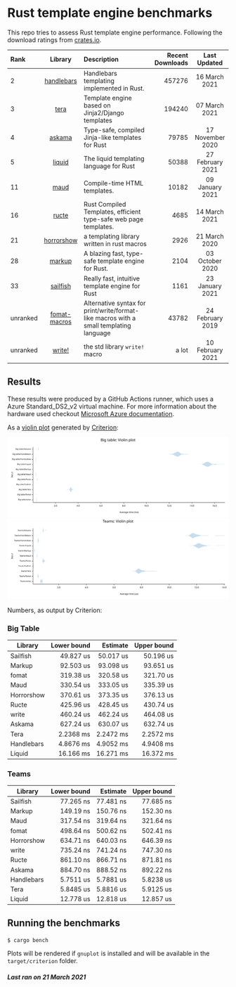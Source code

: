 # Rust template engine benchmarks

This repo tries to assess Rust template engine performance. Following the
download ratings from [crates.io](https://crates.io/categories/template-engine).

| Rank | Library | Description | Recent Downloads | Last Updated |
| :--- | :-----: | :---------- | ---------------: | :----------: |
| 2 | [handlebars](https://github.com/sunng87/handlebars-rust) | Handlebars templating implemented in Rust. | 457276 | 16 March 2021 |
| 3 | [tera](https://tera.netlify.com/) | Template engine based on Jinja2/Django templates | 194240 | 07 March 2021 |
| 4 | [askama](https://github.com/djc/askama) | Type-safe, compiled Jinja-like templates for Rust | 79785 | 17 November 2020 |
| 5 | [liquid](https://github.com/cobalt-org/liquid-rust) | The liquid templating language for Rust | 50388 | 27 February 2021 |
| 11 | [maud](https://maud.lambda.xyz/) | Compile-time HTML templates. | 10182 | 09 January 2021 |
| 16 | [ructe](https://github.com/kaj/ructe) | Rust Compiled Templates, efficient type-safe web page templates. | 4685 | 14 March 2021 |
| 21 | [horrorshow](https://github.com/Stebalien/horrorshow-rs) | a templating library written in rust macros | 2926 | 21 March 2020 |
| 28 | [markup](https://github.com/utkarshkukreti/markup.rs) | A blazing fast, type-safe template engine for Rust. | 2104 | 03 October 2020 |
| 33 | [sailfish](https://github.com/Kogia-sima/sailfish) | Really fast, intuitive template engine for Rust | 1161 | 23 January 2021 |
| unranked | [fomat-macros](https://github.com/krdln/fomat-macros) | Alternative syntax for print/write/format-like macros with a small templating language | 43782 | 24 February 2019 |
| unranked | [write!](https://doc.rust-lang.org/std/macro.write.html) | the std library `write!` macro | a lot | 10 February 2021 |

## Results

These results were produced by a GitHub Actions runner, which uses a Azure Standard_DS2_v2 virtual machine. 
For more information about the hardware used checkout [Microsoft Azure documentation](https://docs.microsoft.com/en-us/azure/virtual-machines/dv2-dsv2-series#dsv2-series).

As a [violin plot](https://en.wikipedia.org/wiki/Violin_plot) generated by [Criterion](https://japaric.github.io/criterion.rs/):

![Big table violin plot](big-table.svg)
![Teams violin plot](teams.svg)

Numbers, as output by Criterion:
### Big Table

| Library | Lower bound | Estimate | Upper bound |
| ------- | ----------: | -------: | ----------: |
| Sailfish | 49.827 us | 50.017 us | 50.196 us |
| Markup | 92.503 us | 93.098 us | 93.651 us |
| fomat | 319.38 us | 320.58 us | 321.70 us |
| Maud | 330.54 us | 333.05 us | 335.39 us |
| Horrorshow | 370.61 us | 373.35 us | 376.13 us |
| Ructe | 425.96 us | 428.45 us | 430.74 us |
| write | 460.24 us | 462.24 us | 464.08 us |
| Askama | 627.24 us | 630.07 us | 632.74 us |
| Tera | 2.2368 ms | 2.2472 ms | 2.2572 ms |
| Handlebars | 4.8676 ms | 4.9052 ms | 4.9408 ms |
| Liquid | 16.166 ms | 16.271 ms | 16.372 ms |
 
### Teams

| Library | Lower bound | Estimate | Upper bound |
| ------- | ----------: | -------: | ----------: |
| Sailfish | 77.265 ns | 77.481 ns | 77.685 ns |
| Markup | 149.19 ns | 150.76 ns | 152.30 ns |
| Maud | 317.54 ns | 319.64 ns | 321.64 ns |
| fomat | 498.64 ns | 500.62 ns | 502.41 ns |
| Horrorshow | 634.71 ns | 640.03 ns | 646.39 ns |
| write | 735.24 ns | 741.24 ns | 747.30 ns |
| Ructe | 861.10 ns | 866.71 ns | 871.81 ns |
| Askama | 884.70 ns | 888.52 ns | 892.22 ns |
| Handlebars | 5.7511 us | 5.7881 us | 5.8238 us |
| Tera | 5.8485 us | 5.8816 us | 5.9125 us |
| Liquid | 12.778 us | 12.818 us | 12.857 us |
 
## Running the benchmarks

```bash
$ cargo bench
```

Plots will be rendered if `gnuplot` is installed and will be available in the `target/criterion` folder.

##### Last ran on 21 March 2021
